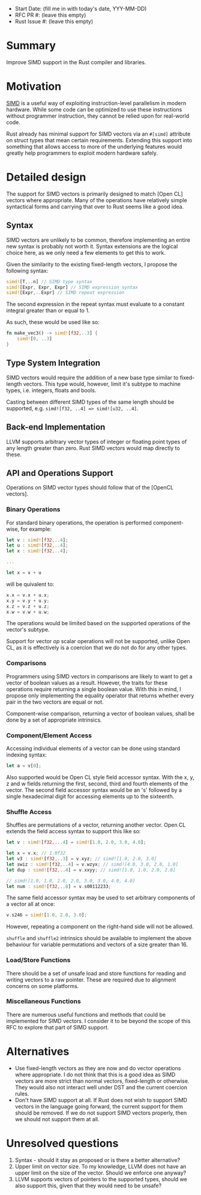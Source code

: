 - Start Date: (fill me in with today's date, YYY-MM-DD)
- RFC PR #: (leave this empty)
- Rust Issue #: (leave this empty)

# Summary

Improve SIMD support in the Rust compiler and libraries.

# Motivation

[SIMD] is a useful way of exploiting instruction-level parallelism in modern
hardware. While some code can be optimized to use these instructions without
programmer instruction, they cannot be relied upon for real-world code.

Rust already has minimal support for SIMD vectors via an `#[simd]` attribute
on struct types that mean certain requirements. Extending this support into
something that allows access to more of the underlying features would greatly
help programmers to exploit modern hardware safely.

# Detailed design

The support for SIMD vectors is primarily designed to match [Open CL] vectors
where appropriate. Many of the operations have relatively simple syntactical
forms and carrying that over to Rust seems like a good idea.

## Syntax

SIMD vectors are unlikely to be common, therefore implementing an entire new
syntax is probably not worth it. Syntax extensions are the logical choice
here, as we only need a few elements to get this to work.

Given the similarity to the existing fixed-length vectors, I propose the
following syntax:

```rust
simd![T,..n] // SIMD type syntax
simd![Expr, Expr, Expr] // SIMD expression syntax
simd![Expr,..Expr] // SIMD repeat expression
```

The second expression in the repeat syntax must evaluate to a constant integral
greater than or equal to 1.

As such, these would be used like so:

```rust
fn make_vec3() -> simd![f32,..3] {
    simd![0, ..3]
}
```

## Type System Integration

SIMD vectors would require the addition of a new base type similar to
fixed-length vectors. This type would, however, limit it's subtype to machine
types, i.e. integers, floats and bools.

Casting between different SIMD types of the same length should be supported,
e.g. `simd![f32, ..4] => simd![u32, ..4]`.

## Back-end Implementation

LLVM supports arbitrary vector types of integer or floating point types of any
length greater than zero. Rust SIMD vectors would map directly to these.

## API and Operations Support

Operations on SIMD vector types should follow that of the [OpenCL vectors].

### Binary Operations

For standard binary operations, the operation is performed component-wise,
for example:

```rust
let v : simd![f32,..4];
let u : simd![f32,..4];
let x : simd![f32,..4];

...

let x = v + u
```

will be quivalent to:

```rust
x.x = v.x + u.x;
x.y = v.y + u.y;
x.z = v.z + u.z;
x.w = v.w + u.w;
```

The operations would be limited based on the supported operations of the
vector's subtype.

Support for vector *op* scalar operations will not be supported, unlike Open
CL, as it is effectively is a coercion that we do not do for any other types.

### Comparisons

Programmers using SIMD vectors in comparisons are likely to want to get a
vector of boolean values as a result. However, the traits for these operations
require returning a single boolean value. With this in mind, I propose only
implementing the equality operator that returns whether every pair in the two
vectors are equal or not.

Component-wise comparison, returning a vector of boolean values, shall be done
by a set of appropriate intrinsics.

### Component/Element Access

Accessing individual elements of a vector can be done using standard indexing
syntax:

```rust
let a = v[0];
```

Also supported would be Open CL style field accessor syntax. With the x, y, z
and w fields returning the first, second, third and fourth elements of the
vector. The second field accessor syntax would be an 's' followed by a single
hexadecimal digit for accessing elements up to the sixteenth.

### Shuffle Access

Shuffles are permutations of a vector, returning another vector. Open CL
extends the field access syntax to support this like so:

```rust
let v : simd![f32,...4] = simd![1.0, 2.0, 3.0, 4.0];

let x = v.x; // 1.0f32
let v3 : simd![f32,..3] = v.xyz; // simd![1.0, 2.0, 3.0]
let swiz : simd![f32,..4] = v.wzyx; // simd![4.0, 3.0, 2.0, 1.0]
let dup : simd![f32,..4] = v.xxyy; // simd![1.0, 1.0, 2.0, 2.0]

// simd![1.0, 1.0, 2.0, 2.0, 3.0, 3.0, 4.0, 4.0]
let num : simd![f32,..8] = v.s00112233;
```

The same field accessor syntax may be used to set arbitrary components of a
vector all at once:

```rust
v.s246 = simd![1.0, 2.0, 3.0];
```

However, repeating a component on the right-hand side will not be allowed.

`shuffle` and `shuffle2` intrinsics should be available to implement the
above behaviour for variable permutations and vectors of a size greater than
16.

### Load/Store Functions

There should be a set of unsafe load and store functions for reading and
writing vectors to a raw pointer. These are required due to alignment concerns
on some platforms.

### Miscellaneous Functions

There are numerous useful functions and methods that could be implemented for
SIMD vectors. I consider it to be beyond the scope of this RFC to explore that
part of SIMD support.

# Alternatives

* Use fixed-length vectors as they are now and do vector operations where
  appropriate. I do not think that this is a good idea as SIMD vectors are
  more strict than normal vectors, fixed-length or otherwise. They would also
  not interact well under DST and the current coercion rules.
* Don't have SIMD support at all. If Rust does not wish to support SIMD
  vectors in the language going forward, the current support for them should
  be removed. If we do not support SIMD vectors properly, then we should not
  support them at all.

# Unresolved questions

1. Syntax - should it stay as proposed or is there a better alternative?
2. Upper limit on vector size. To my knowledge, LLVM does not have an upper
   limit on the size of the vector. Should we enforce one anyway?
3. LLVM supports vectors of pointers to the supported types, should we also
   support this, given that they would need to be unsafe?

[SIMD]: http://en.wikipedia.org/wiki/SIMD
[OpenCL]: http://www.khronos.org/registry/cl/specs/opencl-1.2.pdf#page=234
